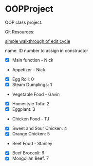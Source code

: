 # OOPProject

OOP class project.

Git Resources:

[simple walkthrough of edit cycle](http://dont-be-afraid-to-commit.readthedocs.io/en/latest/git/commandlinegit.html)

name: ID number to assign in constructor
- [x] Main function - Nick
- Appetizer - Nick
- [x] Egg Roll: 0
- [x] Steam Dumplings: 1
- Vegetable Food - Gavin
- [x] Homestyle Tofu: 2
- [x] Eggplant: 3
- Chicken Food - TJ
- [x] Sweet and Sour Chicken: 4
- [x] Orange Chicken: 5
- Beef Food - Stanley
- [x] Beef Broccoli: 6
- [x] Mongolian Beef: 7
